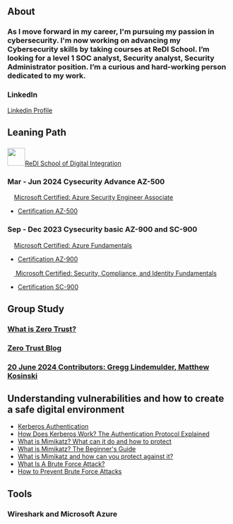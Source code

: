 

## About 
### As I move forward in my career, I'm pursuing my passion in cybersecurity. I'm now working on advancing my Cybersecurity skills by taking courses at ReDI School. I’m looking for a level 1 SOC analyst, Security analyst, Security Administrator position. I’m a curious and hard-working person dedicated to my work.

### LinkedIn 
<a href="https://www.linkedin.com/in/eazel-don-frantzich/">Linkedin Profile</a>

## Leaning Path
### 
<img width="40" src="https://i.imgur.com/DQGvQpe.png"><a href="https://www.linkedin.com/school/redi-school-of-digital-integration/posts/?feedView=all">ReDI School of Digital Integration</a></img> 

### Mar - Jun 2024 Cysecurity Advance AZ-500
<img width="15" src="https://i.imgur.com/7ATok04.png"><a href="https://learn.microsoft.com/en-us/credentials/certifications/azure-security-engineer/?practice-assessment-type=certification">Microsoft Certified: Azure Security Engineer Associate</a> </img> 
<br>
- <a href="https://learn.microsoft.com/en-gb/users/eazel-1101/credentials/663189b97cfe34e5?ref=https%3A%2F%2Fwww.linkedin.com%2F">Certification AZ-500</a>
### Sep - Dec 2023 Cysecurity basic AZ-900 and SC-900
<img width="15" src="https://i.imgur.com/7ATok04.png"><a href="https://learn.microsoft.com/en-us/credentials/certifications/azure-fundamentals/?practice-assessment-type=certification">Microsoft Certified: Azure Fundamentals</a></img> 
<br>
- <a href="https://learn.microsoft.com/en-us/users/eazel-1101/credentials/ff61854784785177?ref=https%3A%2F%2Fwww.linkedin.com%2F">Certification AZ-900</a>

<img width="15" src="https://i.imgur.com/7ATok04.png"><a href="https://learn.microsoft.com/en-us/credentials/certifications/security-compliance-and-identity-fundamentals/?practice-assessment-type=certification"> Microsoft Certified: Security, Compliance, and Identity Fundamentals</a></img>
<br>

- <a href="https://learn.microsoft.com/en-gb/users/eazel-1101/credentials/662a76867f40a136?ref=https%3A%2F%2Fwww.linkedin.com%2F">Certification SC-900</a>

## Group Study
### <a href="https://learn.microsoft.com/en-us/security/zero-trust/zero-trust-overview">What is Zero Trust?</a>
### <a href="https://www.microsoft.com/en-us/security/blog/topic/zero-trust/">Zero Trust Blog</a>
### <a href="https://www.ibm.com/topics/zero-trust">20 June 2024 Contributors: Gregg Lindemulder, Matthew Kosinski</a>

## Understanding vulnerabilities and how to create a safe digital environment
- <a href="https://www.fortinet.com/resources/cyberglossary/kerberos-authentication">Kerberos Authentication</a>
- <a href="https://www.freecodecamp.org/news/how-does-kerberos-work-authentication-protocol/">How Does Kerberos Work? The Authentication Protocol Explained</a>
- <a href="https://heimdalsecurity.com/blog/mimikatz/">What is Mimikatz? What can it do and how to protect</a>
- <a href="https://www.varonis.com/blog/what-is-mimikatz">What is Mimikatz? The Beginner's Guide</a>
- <a href="https://www.youtube.com/watch?v=vyDz58x_Tng&t=168s">What is Mimikatz and how can you protect against it?</a>
- <a href="https://www.fortinet.com/resources/cyberglossary/brute-force-attack">What Is A Brute Force Attack?</a>
- <a href="https://phoenixnap.com/kb/prevent-brute-force-attacks">How to Prevent Brute Force Attacks</a>

## Tools
### Wireshark and Microsoft Azure


